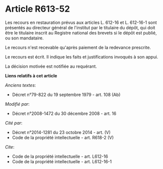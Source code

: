 # Article R613-52

Les recours en restauration prévus aux articles L. 612-16 et L. 612-16-1 sont présentés au directeur général de l'institut
par le titulaire du dépôt, qui doit être le titulaire inscrit au Registre national des brevets si le dépôt est publié, ou son
mandataire. 

Le recours n'est recevable qu'après paiement de la redevance prescrite. 

Le recours est écrit. Il indique les faits et justifications invoqués à son appui. 

La décision motivée est notifiée au requérant.

**Liens relatifs à cet article**

_Anciens textes_:

  - Décret n°79-822 du 19 septembre 1979 - art. 108 (Ab)

_Modifié par_:

  - Décret n°2008-1472 du 30 décembre 2008 - art. 16

_Cité par_:

  - Décret n°2014-1281 du 23 octobre 2014 - art. (V)
  - Code de la propriété intellectuelle - art. R618-2 (V)

_Cite_:

  - Code de la propriété intellectuelle - art. L612-16
  - Code de la propriété intellectuelle - art. L612-16-1
